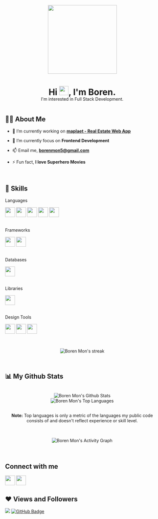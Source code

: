 <h2 align="center">
  <img src="https://drive.google.com/uc?id=1utse6W24eesDOipF2BpIuSpn21IYHlMP" height="225"/>
</h2>

<h1 align="center">Hi <img src="https://raw.githubusercontent.com/MartinHeinz/MartinHeinz/master/wave.gif" width="30px">, I'm Boren.</h1>
<p align="center" style="margin: -21px 0 45px;">I'm interested in Full Stack Development.</p>


<h2>🙋‍♂️ About Me</h2>

- 🔭 I’m currently working on **[maplaet - Real Estate Web App](https://maplaet.com/)**

- 🌱 I’m currently focus on **Frontend Development**

- 📫 Email me, **borenmon5@gmail.com**

- ⚡ Fun fact, **I love Superhero Movies** 

<br>

<h2>🚀 Skills</h2>

<p style="margin-top: 7px;">
  <p>Languages</p>
  <span><img height="32" src="https://simple-icon.netlify.app/html.svg" /></span>
  <span><img height="32" src="https://simple-icon.netlify.app/css.svg" /></span>
  <span><img height="32" src="https://simple-icon.netlify.app/sass.svg" /></span>
  <span><img height="32" src="https://simple-icon.netlify.app/javascript.svg" /></span>
  <span><img height="32" src="https://simple-icon.netlify.app/php.svg" /></span>
  <br><br>
  <p>Frameworks</p>
  <span><img height="32" src="https://simple-icon.netlify.app/bootstrap.svg" /></span>
  <span><img height="32" src="https://simple-icon.netlify.app/laravel.svg" /></span>
  <br><br>
  <p>Databases</p>
  <span><img height="32" width="32" src="https://simple-icon.netlify.app/mysql.svg" /></span>
  <br><br>
  <p>Libraries</p>
  <span><img height="32" width="32" src="https://simple-icon.netlify.app/react-js.svg" /></span>
  <br><br>
  <p>Design Tools</p>
  <span><img height="32" src="https://simple-icon.netlify.app/adobe-ps.svg" /></span>
  <span><img height="32" src="https://simple-icon.netlify.app/adobe-ai.svg" /></span>
  <span><img height="32" src="https://simple-icon.netlify.app/adobe-xd.svg" /></span>
</p>
<br>
<p align="center">
  <img title="🔥 Get streak stats for your profile at git.io/streak-stats" alt="Boren Mon's streak" src="https://github-readme-streak-stats.herokuapp.com/?user=BorenMon&theme=react&hide_border=true&stroke=0000&background=0D1117"/>
</p>
<br>
<h2>📊 My Github Stats</h2>

  <br/>
  <div align="center"><img alt="Boren Mon's Github Stats" src="https://github-readme-stats.vercel.app/api?username=BorenMon&show_icons=true&count_private=true&theme=react&hide_border=true&bg_color=0D1117" /></div>
  <div align="center"><img alt="Boren Mon's Top Languages" src="https://github-readme-stats.vercel.app/api/top-langs/?username=BorenMon&langs_count=8&count_private=true&layout=compact&theme=react&hide_border=true&bg_color=0D1117" /></div>
  <br/>
  <p align="center"><b>Note:</b> Top languages is only a metric of the languages my public code consists of and doesn't reflect experience or skill level.</p>


<br/>
<br/>

<div align="center"><img alt="Boren Mon's Activity Graph" src="https://activity-graph.herokuapp.com/graph?username=BorenMon&bg_color=0D1117&color=5BCDEC&line=5BCDEC&point=FFFFFF&hide_border=true" /></div>

<br/>
<br/>

## Connect with me
<p align="left">

<a target="_blank" href="https://www.facebook.com/BorenMon7"><img height="32" src="https://simple-icon.netlify.app/facebook.svg"/></a>
<a target="_blank" href="https://www.instagram.com/bore__mon/"><img height="32" src="https://simple-icon.netlify.app/instagram.svg"/></a>

</p>

## ❤ Views and Followers
<span><img src="https://komarev.com/ghpvc/?username=BorenMon"></span>
<a href="https://github.com/BorenMon?tab=followers"><img src="https://img.shields.io/github/followers/BorenMon?label=Followers&style=social" alt="GitHub Badge"></a>
